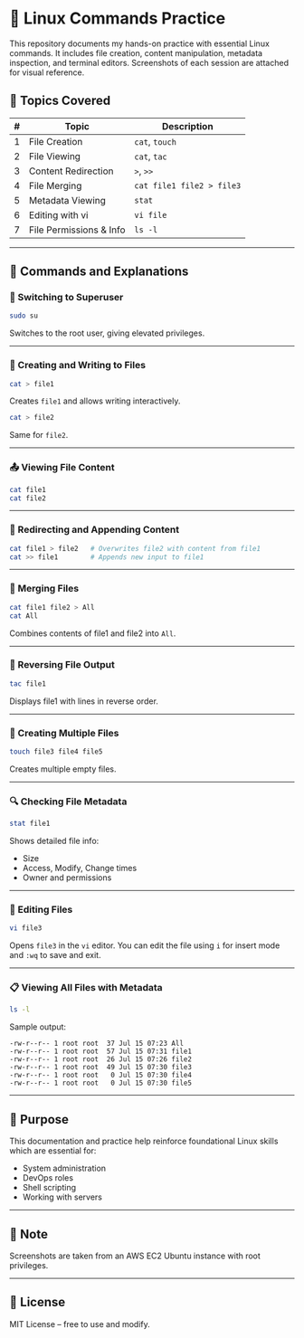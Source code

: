 # 🐧 Linux Commands Practice

This repository documents my hands-on practice with essential Linux commands. It includes file creation, content manipulation, metadata inspection, and terminal editors. Screenshots of each session are attached for visual reference.


## 📂 Topics Covered

| #  | Topic                     | Description |
|----|---------------------------|-------------|
| 1  | File Creation             | `cat`, `touch` |
| 2  | File Viewing              | `cat`, `tac` |
| 3  | Content Redirection       | `>`, `>>` |
| 4  | File Merging              | `cat file1 file2 > file3` |
| 5  | Metadata Viewing          | `stat` |
| 6  | Editing with vi           | `vi file` |
| 7  | File Permissions & Info   | `ls -l` |

---

## 🧪 Commands and Explanations

### 🔐 Switching to Superuser
```bash
sudo su
```
Switches to the root user, giving elevated privileges.

---

### 📄 Creating and Writing to Files
```bash
cat > file1
```
Creates `file1` and allows writing interactively.

```bash
cat > file2
```
Same for `file2`.

---

### 📤 Viewing File Content
```bash
cat file1
cat file2
```

---

### 🔁 Redirecting and Appending Content
```bash
cat file1 > file2   # Overwrites file2 with content from file1
cat >> file1        # Appends new input to file1
```

---

### 🔗 Merging Files
```bash
cat file1 file2 > All
cat All
```
Combines contents of file1 and file2 into `All`.

---

### 🔁 Reversing File Output
```bash
tac file1
```
Displays file1 with lines in reverse order.

---

### 📁 Creating Multiple Files
```bash
touch file3 file4 file5
```
Creates multiple empty files.

---

### 🔍 Checking File Metadata
```bash
stat file1
```
Shows detailed file info:
- Size
- Access, Modify, Change times
- Owner and permissions

---

### 📝 Editing Files
```bash
vi file3
```
Opens `file3` in the `vi` editor. You can edit the file using `i` for insert mode and `:wq` to save and exit.

---

### 📋 Viewing All Files with Metadata
```bash
ls -l
```

Sample output:
```
-rw-r--r-- 1 root root  37 Jul 15 07:23 All
-rw-r--r-- 1 root root  57 Jul 15 07:31 file1
-rw-r--r-- 1 root root  26 Jul 15 07:26 file2
-rw-r--r-- 1 root root  49 Jul 15 07:30 file3
-rw-r--r-- 1 root root   0 Jul 15 07:30 file4
-rw-r--r-- 1 root root   0 Jul 15 07:30 file5
```

---

## 🎯 Purpose

This documentation and practice help reinforce foundational Linux skills which are essential for:
- System administration
- DevOps roles
- Shell scripting
- Working with servers

---

## 📌 Note

Screenshots are taken from an AWS EC2 Ubuntu instance with root privileges.

---

## 📜 License

MIT License – free to use and modify.
